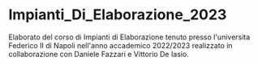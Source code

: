 # Impianti_Di_Elaborazione_2023

Elaborato del corso di Impianti di Elaborazione tenuto presso l'universita Federico II di Napoli nell'anno accademico 2022/2023 realizzato in collaborazione con Daniele Fazzari e Vittorio De Iasio.

